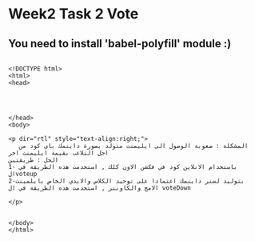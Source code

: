# Week2 Task 2 Vote


## You need to install 'babel-polyfill' module :)

```

<!DOCTYPE html>
<html>
<head>
  
   
    
   
</head>
<body>
  
<p dir="rtl" style="text-align:right;">
   المشكلة : صعوبة الوصول الى ايليمنت متولد بصورة داينمك باي كود من اجل التلاعب بقيمة ايليمنت اخر
الحل : طريقتين
1- باستخدام الانلاين كود في فكشن الاون كلك , استخدمت هذه الطريقة في الvoteup
2-بتوليد لسنر داينمك اعتمادا على توحيد الكلاس والايدي الخاص بايلمينت الامج والكاونتر , استخدمت هذه الطريقة في ال voteDown
  
</p>

  
</body>
</html>
```
  
